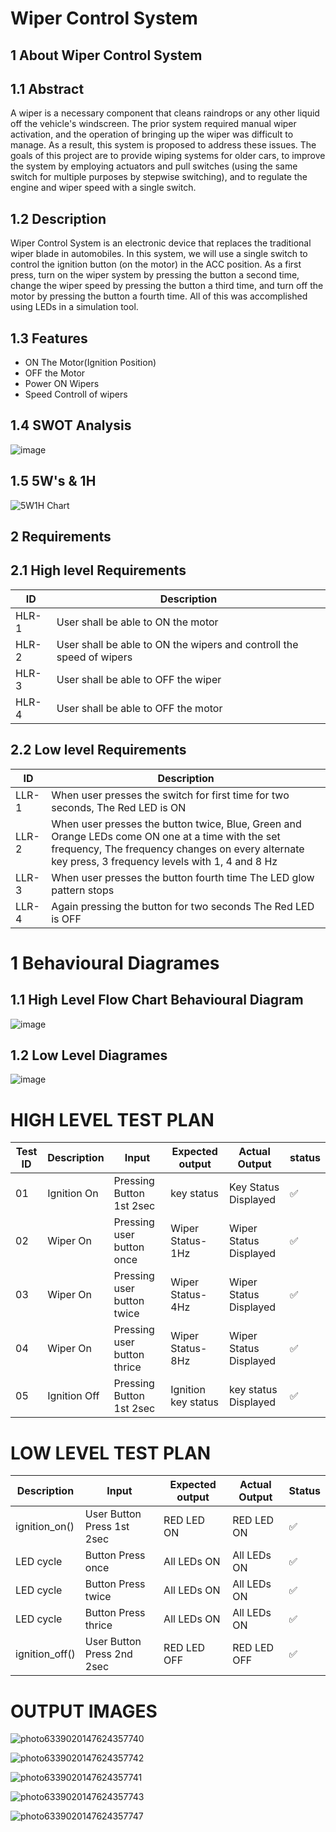 # **Wiper Control System**

## **1 About Wiper Control System**

## **1.1 Abstract**

A wiper is a necessary component that cleans raindrops or any other liquid off the vehicle's windscreen. The prior system required manual wiper activation, and the operation of bringing up the wiper was difficult to manage. As a result, this system is proposed to address these issues. The goals of this project are to provide wiping systems for older cars, to improve the system by employing actuators and pull switches (using the same switch for multiple purposes by stepwise switching), and to regulate the engine and wiper speed with a single switch.

## **1.2 Description**

Wiper Control System is an electronic device that replaces the traditional wiper blade in automobiles. In this system, we will use a single switch to control the ignition button (on the motor) in the ACC position. As a first press, turn on the wiper system by pressing the button a second time, change the wiper speed by pressing the button a third time, and turn off the motor by pressing the button a fourth time. All of this was accomplished using LEDs in a simulation tool.

## **1.3 Features**
  - ON The Motor(Ignition Position)
  - OFF the Motor
  - Power ON Wipers
  - Speed Controll of wipers

## **1.4 SWOT Analysis**
  ![image](https://user-images.githubusercontent.com/101035721/168051944-525000fb-171d-4984-ab8e-7b1a4ec9c0d5.png)

  ## **1.5 5W's & 1H**
  ![5W1H Chart](https://user-images.githubusercontent.com/101035721/168054091-7c5eb964-7c75-4e84-b213-aada6aabc571.jpg)

  ## **2 Requirements**

  ## **2.1 High level Requirements**

  <html>
<body>
<!--StartFragment-->

ID | Description
-- | --
HLR-1 | User shall be able to ON the motor
HLR-2 | User shall be able to ON the wipers and controll the speed of wipers 
HLR-3 | User shall be able to OFF the wiper
HLR-4 | User shall be able to OFF the motor

<!--EndFragment-->
</body>
</html>

  ## **2.2 Low level Requirements**

<html>
<body>
<!--StartFragment-->

ID | Description
-- | --
LLR-1 | When user presses the switch for first time for two seconds, The Red LED is ON
LLR-2 | When user presses the button twice,  Blue, Green and Orange LEDs come ON one at a time with the set frequency, The frequency changes on every alternate key press, 3 frequency levels with 1, 4 and 8 Hz
LLR-3 | When user presses the button  fourth time The LED glow pattern stops 
LLR-4 | Again pressing the button for two seconds The Red LED is OFF

<!--EndFragment-->
</body>
</html>

# **1 Behavioural Diagrames**

## **1.1 High Level Flow Chart Behavioural Diagram**
![image](https://user-images.githubusercontent.com/101035721/168064915-51deb595-8240-42c5-a672-4f827d4366d0.png)

## **1.2 Low Level Diagrames**
![image](https://user-images.githubusercontent.com/101035721/168068643-54546953-ee1f-4601-a446-25e08b592789.png)

# HIGH LEVEL TEST PLAN 
 
<html> 
<body> 
<!--StartFragment--> 
 
Test ID | Description | Input | Expected output | Actual Output | status 
-- | -- | -- | -- | -- | -- 
01 | Ignition On |  Pressing Button 1st 2sec  | key status | Key Status Displayed |✅ 
02 | Wiper On | Pressing user button once | Wiper Status-1Hz | Wiper Status Displayed |✅ 
03 | Wiper On | Pressing user button twice | Wiper Status-4Hz | Wiper Status Displayed |✅ 
04 | Wiper On | Pressing user button thrice | Wiper Status-8Hz | Wiper Status Displayed |✅ 
05 | Ignition Off | Pressing Button 1st 2sec  | Ignition key status | key status Displayed |✅ 
 
<!--EndFragment--> 
</body> 
</html> 
 
 
# LOW LEVEL TEST PLAN 
 
<html> 
<body> 
<!--StartFragment--> 
 
Description | Input | Expected output | Actual Output | Status 
-- | -- | -- | -- | --  
ignition_on() | User Button Press 1st 2sec | RED LED ON | RED LED ON | ✅ 
LED cycle | Button Press once | All LEDs ON | All LEDs ON | ✅ 
LED cycle | Button Press twice | All LEDs ON | All LEDs ON | ✅ 
LED cycle | Button Press thrice | All LEDs ON | All LEDs ON | ✅ 
ignition_off() | User Button Press 2nd 2sec | RED LED OFF | RED LED OFF | ✅ 
 
<!--EndFragment--> 
</body> 
</html>


# **OUTPUT IMAGES**

![photo6339020147624357740](https://user-images.githubusercontent.com/101035721/168410439-49cfe54d-e671-45ea-996c-d9c0a1890faa.jpg)

![photo6339020147624357742](https://user-images.githubusercontent.com/101035721/168410516-1ac54e25-707e-47c7-8158-95bf98ebe028.jpg)


![photo6339020147624357741](https://user-images.githubusercontent.com/101035721/168410501-a1d8f6ae-e27c-4cee-834a-66e909ebf668.jpg)

![photo6339020147624357743](https://user-images.githubusercontent.com/101035721/168410545-98a16bbd-e20b-42e4-9634-01880cc8c50d.jpg)


![photo6339020147624357747](https://user-images.githubusercontent.com/101035721/168410553-82d7f69d-0bd1-4bd2-ab7b-9ac1fe6eaaea.jpg)


